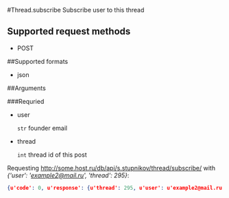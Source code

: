 #Thread.subscribe
Subscribe user to this thread

## Supported request methods 
* POST

##Supported formats
* json

##Arguments


###Requried
* user

   ```str``` founder email
* thread

   ```int``` thread id of this post


Requesting http://some.host.ru/db/api/s.stupnikov/thread/subscribe/ with _{'user': 'example2@mail.ru', 'thread': 295}_:
```json
{u'code': 0, u'response': {u'thread': 295, u'user': u'example2@mail.ru'}}
```
